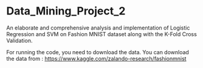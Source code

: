 # Data_Mining_Project_2
An elaborate and comprehensive analysis and implementation of Logistic Regression and SVM on Fashion MNIST dataset along with the K-Fold Cross Validation.

For running the code, you need to download the data. You can download the data from : https://www.kaggle.com/zalando-research/fashionmnist
